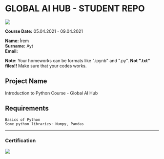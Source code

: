 # GLOBAL AI HUB - STUDENT REPO
![](img/newlogo.png)

**Course Date:** 05.04.2021 - 09.04.2021

**Name:** İrem  
**Surname:** Ayt  
**Email:**  

**Note:** Your homeworks can be formats like ".ipynb" and ".py". **Not ".txt" files!!** Make sure that your codes works.

## Project Name
Introduction to Python Course - Global AI Hub

## Requirements
```
Basics of Python
Some python libraries: Numpy, Pandas
```
---

### Certification
![](img/TopLearnerCertificate.png)

